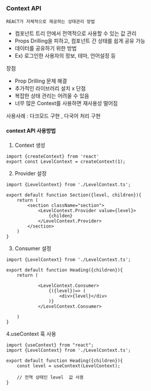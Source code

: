 ### Context API
`REACT가 자체적으로 제공하는 상태관리 방법`

- 컴포넌트 트리 안에서 전역적으로 사용할 수 있는 값 관리
- Props Drilling을 피하고, 컴포넌트 간 상태를 쉽게 공유 가능
- 데이터를 공유하기 위한 방법
- Ex) 로그인한 사용자의 정보, 테마, 언어설정 등

장점
- Prop Drilling 문제 해결
- 추가적인 라이브러리 설치 x
단점
- 복잡한 상태 관리는 어려울 수 있음
- 너무 많은 Context를 사용하면 재사용성 떨어짐

사용사례 : 다크모드 구현 , 다국어 처리 구현

#### context API 사용방법
1. Context 생성
```tsx
import {createContext} from 'react'
export const LevelContext = createContext(1);
```
2. Provider 설정
```tsx
import {LevelContext} from './LevelContext.ts';

export default function Section({level, children}){
    return (
        <section className="section">
            <LevelContext.Provider value={level}>
                {childen}
            </LevelContext.Provider>
        </section>
    )
}

```

3. Consumer 설정
```tsx
import {LevelContext} from './LevelContext.ts';

export default function Heading({children}){
    return (
      
            <LevelContext.Consumer>
                {({level})=> (
                    <div>{level}</div>
                )}
            </LevelContext.Consumer>

    )
}
```

4.useContext 훅 사용

```tsx
import {useContext} from "react";
import {LevelContext} from './LevelContext.ts';

export default function Heading({children}){
    const level = useContext(LevelContext);
    
    // 전역 상태인 level  값 사용
}
```